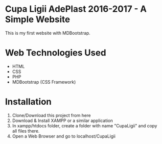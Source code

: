 # Cupa Ligii AdePlast 2016-2017 - A Simple Website
This is my first website with MDBootstrap.  
# Web Technologies Used
* HTML
* CSS
* PHP
* MDBootstrap (CSS Framework)
# Installation
1. Clone/Download this project from here
2. Download & Install XAMPP or a similar application
3. In xampp/htdocs folder, create a folder with name "CupaLigii" and copy all files there.
4. Open a Web Browser and go to localhost/CupaLigii 
